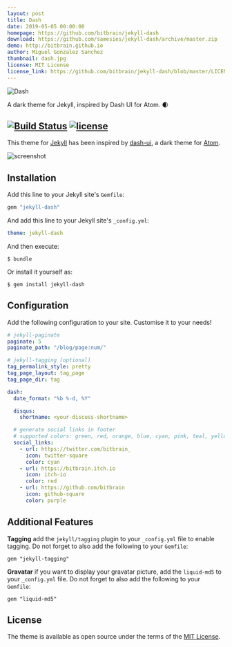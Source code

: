 ```yaml
---
layout: post
title: Dash
date: 2019-05-05 00:00:00
homepage: https://github.com/bitbrain/jekyll-dash
download: https://github.com/samesies/jekyll-dash/archive/master.zip
demo: http://bitbrain.github.io
author: Miguel Gonzalez Sanchez
thumbnail: dash.jpg
license: MIT License
license_link: https://github.com/bitbrain/jekyll-dash/blob/master/LICENSE
---
```


![Dash](https://github.com/bitbrain/jekyll-dash/blob/master/logo.png)

A dark theme for Jekyll, inspired by Dash UI for Atom. 🌒

[![Build Status](https://img.shields.io/travis/bitbrain/braingdx/master.svg?logo=travis&style=flat-square)](https://travis-ci.org/bitbrain/jekyll-dash)
[![license](https://img.shields.io/github/license/bitbrain/braingdx.svg?style=flat-square)](LICENSE.MD)
---
This theme for [Jekyll](https://jekyllrb.com/) has been inspired by [dash-ui](https://atom.io/themes/dash-ui), a dark theme for [Atom](https://atom.io).

![screenshot](https://github.com/bitbrain/jekyll-dash/blob/master/screenshot.png)

## Installation

Add this line to your Jekyll site's `Gemfile`:

```ruby
gem "jekyll-dash"
```

And add this line to your Jekyll site's `_config.yml`:

```yaml
theme: jekyll-dash
```

And then execute:

    $ bundle

Or install it yourself as:

    $ gem install jekyll-dash

## Configuration

Add the following configuration to your site. Customise it to your needs!

```yaml
# jekyll-paginate
paginate: 5
paginate_path: "/blog/page:num/"

# jekyll-tagging (optional)
tag_permalink_style: pretty
tag_page_layout: tag_page
tag_page_dir: tag

dash:
  date_format: "%b %-d, %Y"

  disqus:
    shortname: <your-discuss-shortname>

  # generate social links in footer
  # supported colors: green, red, orange, blue, cyan, pink, teal, yellow, indigo, purple
  social_links:
    - url: https://twitter.com/bitbrain_
      icon: twitter-square
      color: cyan
    - url: https://bitbrain.itch.io
      icon: itch-io
      color: red
    - url: https://github.com/bitbrain
      icon: github-square
      color: purple
```

## Additional Features

**Tagging** add the `jekyll/tagging` plugin to your `_config.yml` file to enable tagging. Do not forget to also add the following to your `Gemfile`:
```Gemfile
gem "jekyll-tagging"
```
**Gravatar** if you want to display your gravatar picture, add the `liquid-md5` to your `_config.yml` file. Do not forget to also add the following to your `Gemfile`:
```Gemfile
gem "liquid-md5"
```

## License

The theme is available as open source under the terms of the [MIT License](https://opensource.org/licenses/MIT).
